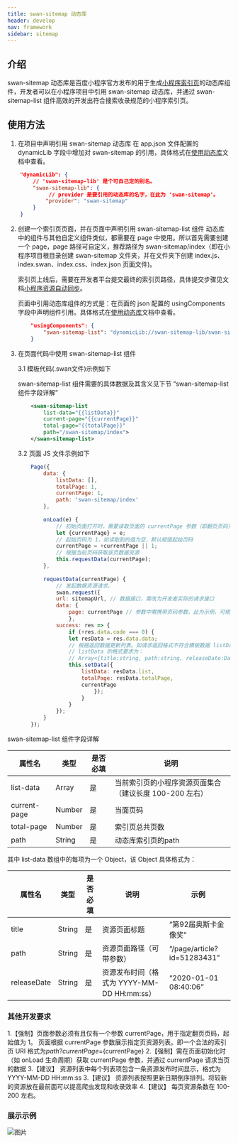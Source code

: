 ```yaml
---
title: swan-sitemap 动态库
header: develop
nav: framework
sidebar: sitemap
---
```




## 介绍 

swan-sitemap 动态库是百度小程序官方发布的用于生成[小程序索引页](https://smartprogram.baidu.com/docs/introduction/rank_synchronism/)的动态库组件，开发者可以在小程序项目中引用 swan-sitemap 动态库，并通过 swan-sitemap-list 组件高效的开发出符合搜索收录规范的小程序索引页。

## 使用方法 

1. 在项目中声明引用 swan-sitemap 动态库 
在 app.json 文件配置的 dynamicLib 字段中增加对 swan-sitemap 的引用，具体格式在[使用动态库](https://smartprogram.baidu.com/docs/develop/framework/dynamiclib_use/)文档中查看。 
```json
    "dynamicLib": {
        // 'swan-sitemap-lib' 是个可自己定的别名。
        "swan-sitemap-lib": {
             // provider 是要引用的动态库的名字，在此为 'swan-sitemap'。
            "provider": "swan-sitemap"
        }
    }
```

2. 创建一个索引页页面，并在页面中声明引用 swan-sitemap-list 组件 
    动态库中的组件与其他自定义组件类似，都需要在 page 中使用。所以首先需要创建一个 page，page 路径可自定义，推荐路径为 swan-sitemap/index（即在小程序项目根目录创建 swan-sitemap 文件夹，并在文件夹下创建 index.js、index.swan、index.css、index.json 页面文件)。

    索引页上线后，需要在开发者平台提交最终的索引页路径，具体提交步骤见文档[小程序资源自动同步](https://smartprogram.baidu.com/docs/introduction/rank_synchronism)。

    页面中引用动态库组件的方式是：在页面的 json 配置的 usingComponents 字段中声明组件引用。具体格式在[使用动态库](https://smartprogram.baidu.com/docs/develop/framework/dynamiclib_use/)文档中查看。
    ```json
        "usingComponents": {
            "swan-sitemap-list": "dynamicLib://swan-sitemap-lib/swan-sitemap-list"
        }
    ```
3. 在页面代码中使用 swan-sitemap-list 组件 

    3.1 模板代码(.swan文件)示例如下

    swan-sitemap-list 组件需要的具体数据及其含义见下节 “swan-sitemap-list 组件字段详解”
    ```xml
        <swan-sitemap-list
            list-data="{{listData}}"
            current-page="{{currentPage}}"
            total-page="{{totalPage}}"
            path="/swan-sitemap/index">
        </swan-sitemap-list>
    ```
    3.2 页面 JS 文件示例如下
    ```js
        Page({
            data: {
                listData: [],
                totalPage: 1,
                currentPage: 1,
                path: 'swan-sitemap/index'
            },
            
            onLoad(e) {
                // 初始页面打开时，需要读取页面的 currentPage 参数（即翻页页码），并根据参数值请求数据
                let {currentPage} = e;
                // 起始页码为 1，如读取到的值为空，默认赋值起始页码
                currentPage = +currentPage || 1;
                // 根据当前页码获取该页数据资源
                this.requestData(currentPage);
            },
            
            requestData(currentPage) {
                // 发起数据资源请求。
                swan.request({
                url: sitemapUrl, // 数据接口，需改为开发者实际的请求接口
                data: {
                    page: currentPage // 参数中需携带页码参数，此为示例，可根据实际情况传入其他所需参数
                    },
                success: res => {
                    if (+res.data.code === 0) {
                    let resData = res.data.data;
                    // 根据返回数据更新列表。如请求返回格式不符合模板数据 listData 的要求格式，需调整格式后再赋值给 listData。
                    // listData 的格式要求为：
                    // Array<{title:string, path:string, releaseDate:DateString}>，详见下节 “list-data 项格式说明”
                    this.setData({
                        listData: resData.list,
                        totalPage: resData.totalPage,
                        currentPage
                            });
                        }
                    }
                });
            }
        });
    ```
swan-sitemap-list 组件字段详解 

|属性名 | 类型 | 是否必填 | 说明 | 
|---|---|---|---|
|list-data | Array | 是 | 当前索引页的小程序资源页面集合（建议长度 100-200 左右） | 
|current-page | Number | 是 | 当面页码 | 
|total-page|Number  | 是 | 索引页总共页数 | 
|path |String  | 是 | 动态库索引页的path | 

其中 list-data 数组中的每项为一个 Object，该 Object 具体格式为：

|属性名 | 类型 | 是否必填 | 说明 | 示例 | 
|---|---|---|---|---|
|title| String | 是 | 资源页面标题 | “第92届奥斯卡金像奖” | 
|path | String | 是 | 资源页面路径（可带参数） | “/page/article?id=51283431” | 
|releaseDate | String | 是 | 资源发布时间（格式为 YYYY-MM-DD HH:mm:ss） | “2020-01-01 08:40:06” | 

### 其他开发要求 

1.【强制】页面参数必须有且仅有一个参数 currentPage，用于指定翻页页码，起始值为 1。 页面根据 currentPage 参数展示指定页资源列表。即一个合法的索引页 URI 格式为${path}?currentPage=${currentPage}
2.【强制】需在页面初始化时（如 onLoad 生命周期）获取 currentPage 参数，并通过 currentPage 请求当页的数据
3.【建议】 资源列表中每个列表项包含一条资源发布时间显示，格式为 YYYY-MM-DD HH:mm:ss
3.【建议】 资源列表按照更新日期倒序排列。将较新的资源放在最前面可以提高爬虫发现和收录效率
4.【建议】 每页资源条数在 100-200 左右。

### 展示示例 
![图片](https://b.bdstatic.com/searchbox/icms/searchbox/img/20200116.png)

